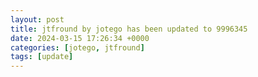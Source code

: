 ```yaml
---
layout: post
title: jtfround by jotego has been updated to 9996345
date: 2024-03-15 17:26:34 +0000
categories: [jotego, jtfround]
tags: [update]
---
```


